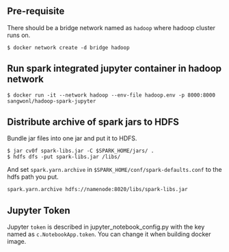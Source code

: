 ## Pre-requisite

There should be a bridge network named as `hadoop` where hadoop cluster runs on.

```
$ docker network create -d bridge hadoop
```

## Run spark integrated jupyter container in hadoop network

```
$ docker run -it --network hadoop --env-file hadoop.env -p 8000:8000 sangwonl/hadoop-spark-jupyter
```

## Distribute archive of spark jars to HDFS
Bundle jar files into one jar and put it to HDFS.
```
$ jar cv0f spark-libs.jar -C $SPARK_HOME/jars/ .
$ hdfs dfs -put spark-libs.jar /libs/
```

And set `spark.yarn.archive` in `$SPARK_HOME/conf/spark-defaults.conf` to the hdfs path you put.
```
spark.yarn.archive hdfs://namenode:8020/libs/spark-libs.jar
```

## Jupyter Token

Jupyter `token` is described in jupyter_notebook_config.py with the key named as `c.NotebookApp.token`. You can change it when building docker image.
